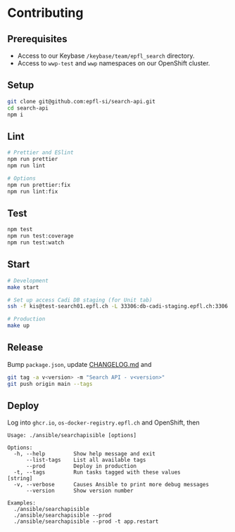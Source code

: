 # Contributing

## Prerequisites

- Access to our Keybase `/keybase/team/epfl_search` directory.
- Access to `wwp-test` and `wwp` namespaces on our OpenShift cluster.

## Setup

```bash
git clone git@github.com:epfl-si/search-api.git
cd search-api
npm i
```

## Lint

```bash
# Prettier and ESlint
npm run prettier
npm run lint

# Options
npm run prettier:fix
npm run lint:fix
```

## Test

```bash
npm test
npm run test:coverage
npm run test:watch
```

## Start

```bash
# Development
make start

# Set up access Cadi DB staging (for Unit tab)
ssh -f kis@test-search01.epfl.ch -L 33306:db-cadi-staging.epfl.ch:3306 -N

# Production
make up
```

## Release

Bump `package.json`, update [CHANGELOG.md](CHANGELOG.md) and

```bash
git tag -a v<version> -m "Search API - v<version>"
git push origin main --tags
```

## Deploy

Log into `ghcr.io`, `os-docker-registry.epfl.ch` and OpenShift, then

```text
Usage: ./ansible/searchapisible [options]

Options:
  -h, --help         Show help message and exit
      --list-tags    List all available tags
      --prod         Deploy in production
  -t, --tags         Run tasks tagged with these values             [string]
  -v, --verbose      Causes Ansible to print more debug messages
      --version      Show version number

Examples:
  ./ansible/searchapisible
  ./ansible/searchapisible --prod
  ./ansible/searchapisible --prod -t app.restart
```
